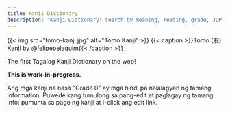 ```yaml
---
title: Kanji Dictionary
description: "Kanji Dictionary: search by meaning, reading, grade, JLPT level and strokes"
---
```

{{< img src="tomo-kanji.jpg" alt="Tomo Kanji" >}}
{{< caption >}}Tomo (友) Kanji by [@felipepelaquim](https://unsplash.com/photos/y6VMoH6921w){{< /caption >}}

The first Tagalog Kanji Dictionary on the web!

**This is work-in-progress.**

Ang mga kanji na nasa "Grade 0" ay mga hindi pa nalalagyan ng tamang information. Puwede kang tumulong sa pang-edit at paglagay ng tamang info: pumunta sa page ng kanji at i-click ang edit link.